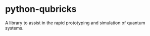 python-qubricks
===============

A library to assist in the rapid prototyping and simulation of quantum systems.
